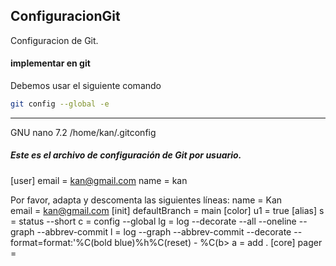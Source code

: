 ## ConfiguracionGit
Configuracion de Git.
#### implementar en git 
Debemos usar el siguiente comando 
```bash
git config --global -e
```
---

GNU nano 7.2                              /home/kan/.gitconfig      
  
##### Este es el archivo de configuración de Git por usuario.
[user]
        email = kan@gmail.com
        name = kan

Por favor, adapta y descomenta las siguientes líneas:
       name = Kan       
       email = kan@gmail.com
[init]
        defaultBranch = main
[color]
        u1 = true
[alias]
        s  = status --short
        c  = config --global
        lg = log --decorate --all --oneline --graph --abbrev-commit
        l  = log --graph --abbrev-commit   --decorate --format=format:'%C(bold blue)%h%C(reset) - %C(b>
        a  = add .
[core]
        pager =
